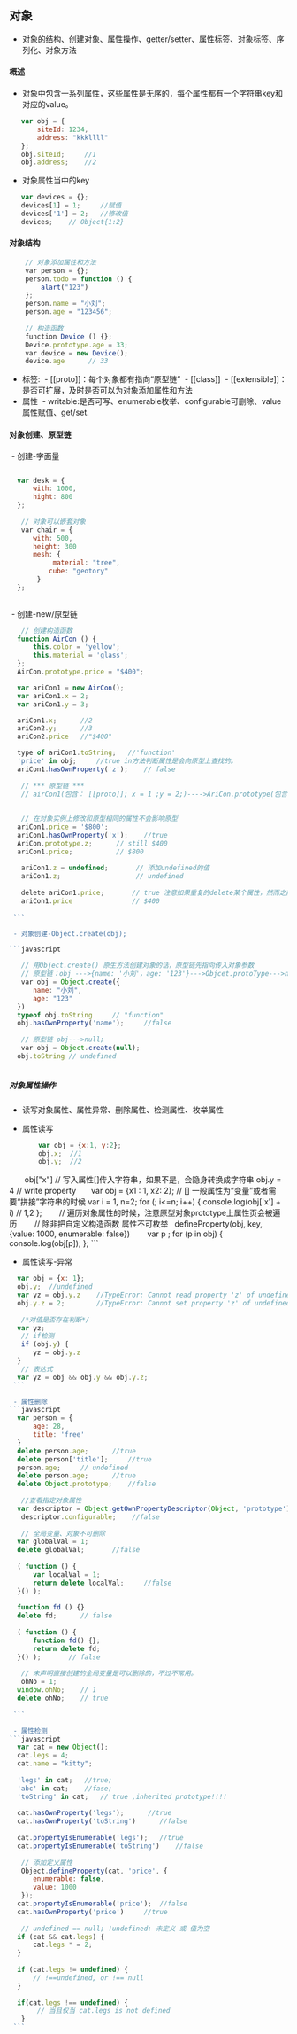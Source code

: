 ## 对象
 - 对象的结构、创建对象、属性操作、getter/setter、属性标签、对象标签、序列化、对象方法
 
#### 概述
 - 对象中包含一系列属性，这些属性是无序的，每个属性都有一个字符串key和对应的value。
 ```javascript
    var obj = {
        siteId: 1234, 
        address: "kkkllll"
    };
    obj.siteId;     //1
    obj.address;    //2
 ```
 
 - 对象属性当中的key
 ```javascript
    var devices = {};
    devices[1] = 1;     //赋值
    devices['1'] = 2;   //修改值
    devices;    // Object{1:2}
 ```
 
#### 对象结构

```javascript
    // 对象添加属性和方法
    var person = {};
    person.todo = function () {
        alart("123")
    };
    person.name = "小刘";
    person.age = "123456";
    
    // 构造函数
    function Device () {};
    Device.prototype.age = 33;
    var device = new Device();
    device.age      // 33
```

 - 标签:
  - [[proto]]：每个对象都有指向“原型链”
  - [[class]]
  - [[extensible]]：是否可扩展，及时是否可以为对象添加属性和方法
 - 属性
  - writable:是否可写、enumerable枚举、configurable可删除、value属性赋值、get/set.
   
#### 对象创建、原型链
 
  - 创建-字面量
  
  ```javascript
  
    var desk = {
        with: 1000,
        hight: 800
    };
    
    // 对象可以嵌套对象
    var chair = {
        with: 500,
        height: 300
        mesh: {
            material: "tree",
            cube: "geotory"
        }
    };
    
  ```
  
  - 创建-new/原型链
  
  ```javascript
    // 创建构造函数
    function AirCon () {
        this.color = 'yellow';
        this.material = 'glass';
    };
    AirCon.prototype.price = "$400";

    var ariCon1 = new AirCon();
    var ariCon1.x = 2;
    var ariCon1.y = 3;

    ariCon1.x;      //2
    ariCon2.y;      //3
    ariCon2.price   //"$400"

    type of ariCon1.toString;   //'function'
    'price' in obj;     //true in方法判断属性是会向原型上查找的。 
    ariCon1.hasOwnProperty('z');    // false
    
    // *** 原型链 ***
    // airCon1(包含： [[proto]]; x = 1 ;y = 2;)---->AriCon.prototype(包含： [[proto]] price = '$400')----》Object.prototype(包含：)---->null
    
    
    // 在对象实例上修改和原型相同的属性不会影响原型
    ariCon1.price = '$800';
    ariCon1.hasOwnProperty('x');    //true
    AriCon.prototype.z;      // still $400
    ariCon1.price;           // $800
    
    ariCon1.z = undefined;       // 添加undefined的值
    ariCon1.z;                   // undefined
    
    delete ariCon1.price;       // true 注意如果重复的delete某个属性，然而之前的delete都为true，任然返回true。
    ariCon1.price               // $400
    
  ```
  
  - 对象创建-Object.create(obj);
  
  ```javascript
  
    // 用Object.create() 原生方法创建对象的话，原型链先指向传入对象参数
    // 原型链：obj --->{name: '小刘'，age: '123'}--->Objcet.protoType--->null
    var obj = Object.create({
        name: "小刘", 
        age: "123"
    })
    typeof obj.toString     // "function"
    obj.hasOwnProperty('name');     //false
    
    // 原型链 obj--->null;
    var obj = Object.create(null);
    obj.toString // undefined
    
  ```
  
##### 对象属性操作
 - 读写对象属性、属性异常、删除属性、检测属性、枚举属性
 
 - 属性读写
 
    ```javascript
        var obj = {x:1, y:2};
        obj.x;  //1
        obj.y;  //2
        obj["x"] // 写入属性[]传入字符串，如果不是，会隐身转换成字符串
        obj.y = 4   // write property 
        var obj = {x1 : 1, x2: 2};  // [] 一般属性为“变量”或者需要“拼接”字符串的时候
        var i = 1, n=2;
        for (; i<=n; i++) {
            console.log(obj['x'] + i)   // 1,2
        };
        // 遍历对象属性的时候，注意原型对象prototype上属性页会被遍历
        // 除非把自定义构造函数 属性不可枚举   defineProperty(obj, key, {value: 1000, enumerable: false})
        var p ;
        for (p in obj) {
            console.log(obj[p]);
        };
    ```

 - 属性读写-异常
  ```javascript
    var obj = {x: 1};
    obj.y;  //undefined
    var yz = obj.y.z    //TypeError: Cannot read property 'z' of undefined 
    obj.y.z = 2;        //TypeError: Cannot set property 'z' of undefined
    
    /*对值是否存在判断*/
    var yz;
    // if检测
    if (obj.y) {
        yz = obj.y.z
    }
    // 表达式
    var yz = obj && obj.y && obj.y.z;
  ```
  
  - 属性删除
  ```javascript
    var person = {
        age: 28,
        title: 'free'
    }
    delete person.age;      //true
    delete person['title'];     //true
    person.age;     // undefined
    delete person.age;      //true
    delete Object.prototype;    //false
    
    //查看指定对象属性
    var descriptor = Object.getOwnPropertyDescriptor(Object, 'prototype');
    descriptor.configurable;    //false
    
    // 全局变量、对象不可删除
    var globalVal = 1;
    delete globalVal;       //false
    
    ( function () {
        var localVal = 1;
        return delete localVal;     //false
    }() );
    
    function fd () {}
    delete fd;      // false
    
    ( function () {
        function fd() {};
        return delete fd;
    }() );       // false
    
    // 未声明直接创建的全局变量是可以删除的，不过不常用。
    ohNo = 1;
    window.ohNo;    // 1
    delete ohNo;    // true
    
  ```
  
  - 属性检测
  ```javascript
    var cat = new Object();
    cat.legs = 4;
    cat.name = "kitty";
    
    'legs' in cat;   //true;
    'abc' in cat;    //fase;
    'toString' in cat;   // true ,inherited prototype!!!!
    
    cat.hasOwnProperty('legs');      //true
    cat.hasOwnProperty('toString')      //false
    
    cat.propertyIsEnumerable('legs');   //true
    cat.propertyIsEnumerable('toString')    //false
    
    // 添加定义属性
    Object.defineProperty(cat, 'price', {
        enumerable: false,
        value: 1000
    });
    cat.propertyIsEnumerable('price');  //false
    cat.hasOwnProperty('price')     //true
   
    // undefined == null; !undefined: 未定义 或 值为空
    if (cat && cat.legs) {
        cat.legs * = 2;
    }
    
    if (cat.legs != undefined) {
        // !==undefined, or !== null
    }
    
    if(cat.legs !== undefined) {
        // 当且仅当 cat.legs is not defined
    }
  ```
  
